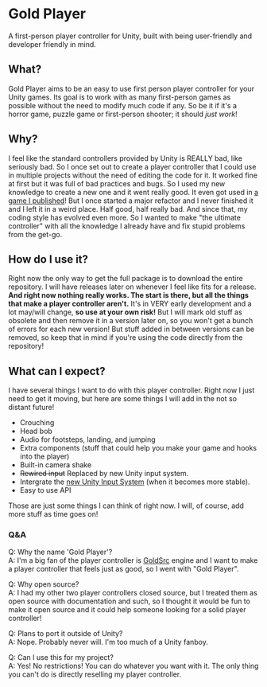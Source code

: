 # Gold Player
A first-person player controller for Unity, built with being user-friendly and developer friendly in mind.

## What?
Gold Player aims to be an easy to use first person player controller for your Unity games. Its goal is to work with as many first-person games as possible without the need to modify much code if any. So be it if it's a horror game, puzzle game or first-person shooter; it should *just work*!

## Why?
I feel like the standard controllers provided by Unity is REALLY bad, like seriously bad. So I once set out to create a player controller that I could use in multiple projects without the need of editing the code for it. It worked fine at first but it was full of bad practices and bugs. So I used my new knowledge to create a new one and it went really good. It even got used in [a game I published](https://hertzole.itch.io/jumps)! But I once started a major refactor and I never finished it and I left it in a weird place. Half good, half really bad. And since that, my coding style has evolved even more. So I wanted to make "the ultimate controller" with all the knowledge I already have and fix stupid problems from the get-go. 

## How do I use it?
Right now the only way to get the full package is to download the entire repository. I will have releases later on whenever I feel like fits for a release. __And right now nothing really works. The start is there, but all the things that make a player controller aren't.__ It's in VERY early development and a lot may/will change, __so use at your own risk!__ But I will mark old stuff as obsolete and then remove it in a version later on, so you won't get a bunch of errors for each new version! But stuff added in between versions can be removed, so keep that in mind if you're using the code directly from the repository! 

## What can I expect?
I have several things I want to do with this player controller. Right now I just need to get it moving, but here are some things I will add in the not so distant future!
- Crouching
- Head bob
- Audio for footsteps, landing, and jumping
- Extra components (stuff that could help you make your game and hooks into the player)
- Built-in camera shake
- ~~Rewired input~~ Replaced by new Unity input system.
- Intergrate the [new Unity Input System](https://github.com/Unity-Technologies/InputSystem) (when it becomes more stable).
- Easy to use API

Those are just some things I can think of right now. I will, of course, add more stuff as time goes on!

### Q&A
Q: Why the name 'Gold Player'?  
A: I'm a big fan of the player controller is [GoldSrc](https://en.wikipedia.org/wiki/GoldSrc) engine and I want to make a player controller that feels just as good, so I went with "Gold Player".

Q: Why open source?  
A: I had my other two player controllers closed source, but I treated them as open source with documentation and such, so I thought it would be fun to make it open source and it could help someone looking for a solid player controller!

Q: Plans to port it outside of Unity?  
A: Nope. Probably never will. I'm too much of a Unity fanboy.

Q: Can I use this for my project?  
A: Yes! No restrictions! You can do whatever you want with it. The only thing you can't do is directly reselling my player controller. 
